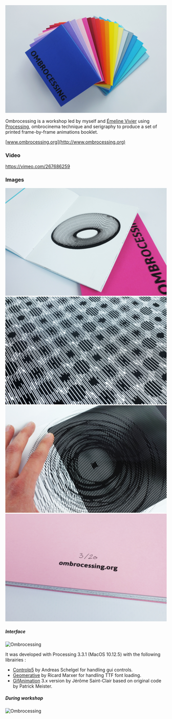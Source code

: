 ![Ombrocessing](https://github.com/v3ga/v3ga.github.io/blob/master/Images/Ombrocessing/OMBROCESSING-shooting-2.JPG)

Ombrocessing is a workshop led by myself and [Émeline Vivier](https://www.atelierserrejoint.com/) using [Processing](http://www.processing.org), ombrocinema technique and serigraphy to produce a set of printed frame-by-frame animations booklet.

[www.ombrocessing.org](http://www.ombrocessing.org)

### Video
https://vimeo.com/267686259

### Images
![Ombrocessing](https://github.com/v3ga/v3ga.github.io/blob/master/Images/Ombrocessing/OMBROCESSING-shooting-10.JPG)
![Ombrocessing](https://github.com/v3ga/v3ga.github.io/blob/master/Images/Ombrocessing/OMBROCESSING-shooting-12.JPG)
![Ombrocessing](https://github.com/v3ga/v3ga.github.io/blob/master/Images/Ombrocessing/OMBROCESSING-shooting-13.JPG)
![Ombrocessing](https://github.com/v3ga/v3ga.github.io/blob/master/Images/Ombrocessing/OMBROCESSING-shooting-21.JPG)

##### Interface
![Ombrocessing](processing/Ombrocessing/data/images/interface.png)

It was developed with Processing 3.3.1 (MacOS 10.12.5) with the following librairies : 
* [Controlp5](http://www.sojamo.de/libraries/controlP5/) by Andreas Schelgel for handling gui controls.
* [Geomerative](http://www.ricardmarxer.com/geomerative/) by Ricard Marxer for handling TTF font loading.
* [GifAnimation](https://github.com/01010101/GifAnimation) 3.x version by Jérôme Saint-Clair based on original code by Patrick Meister. 

##### During workshop
![Ombrocessing](processing/Ombrocessing/data/images/ombrocessing-logo-serigraphie.jpg)



